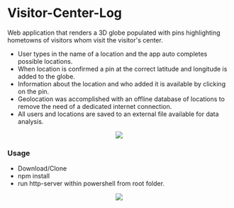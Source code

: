 # Visitor-Center-Log
Web application that renders a 3D globe populated with pins highlighting hometowns of visitors whom visit the visitor's center.

- User types in the name of a location and the app auto completes possible locations.
- When location is confirmed a pin at the correct latitude and longitude is added to the globe.
- Information about the location and who added it is available by clicking on the pin.
- Geolocation was accomplished with an offline database of locations to remove the need of a dedicated internet connection.
- All users and locations are saved to an external file available for data analysis.

<div style="display: flex;"><img style="margin: auto;" src ="images/preview.gif" /></div>

### Usage

- Download/Clone
- npm install
- run http-server within powershell from root folder.

<div style="text-align:center"><img src ="images/setup.gif" /></div>
